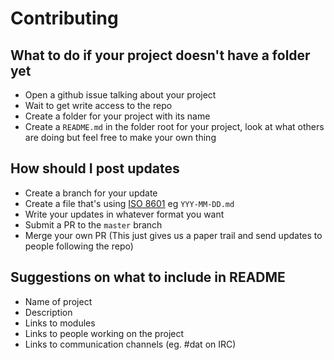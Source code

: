 # Contributing

## What to do if your project doesn't have a folder yet

- Open a github issue talking about your project
- Wait to get write access to the repo
- Create a folder for your project with its name
- Create a `README.md` in the folder root for your project, look at what others are doing but feel free to make your own thing

## How should I post updates

- Create a branch for your update
- Create a file that's using [ISO 8601](https://en.wikipedia.org/wiki/ISO_8601) eg `YYY-MM-DD.md`
- Write your updates in whatever format you want
- Submit a PR to the `master` branch
- Merge your own PR (This just gives us a paper trail and send updates to people following the repo)

## Suggestions on what to include in README

- Name of project
- Description
- Links to modules
- Links to people working on the project
- Links to communication channels (eg. #dat on IRC)
